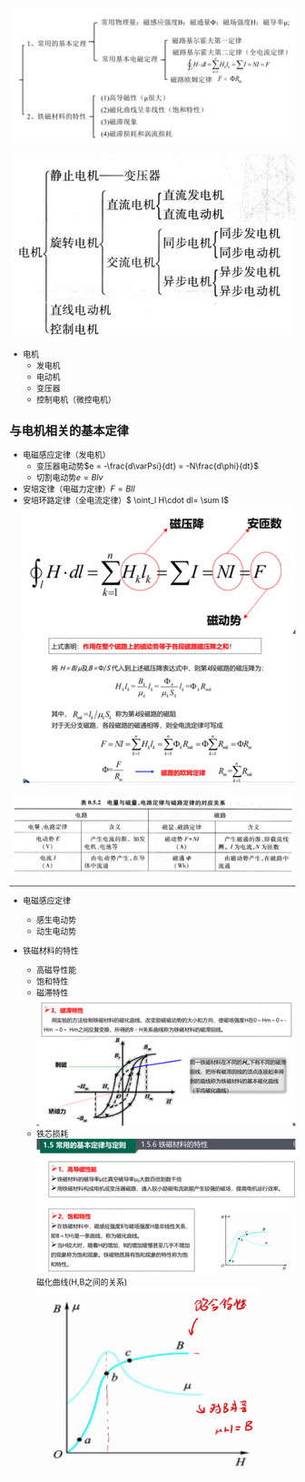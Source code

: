 ![alt text](image-6.png)

![Alt text](image.png)

- 电机
  - 发电机
  - 电动机
  - 变压器
  - 控制电机（微控电机）


## 与电机相关的基本定律



- 电磁感应定律（发电机）
  - 变压器电动势$e = -\frac{d\varPsi}{dt} = -N\frac{d\phi}{dt}$
  - 切割电动势$e = Blv$
- 安培定律（电磁力定律）$F = BlI$
- 安培环路定律（全电流定律）$ \oint_l  H\cdot dl= \sum I$![Alt text](image-1.png)![Alt text](image-2.png)

![Alt text](image-3.png)

---

- 电磁感应定律
  - 感生电动势
  - 动生电动势

- 铁磁材料的特性
  - 高磁导性能
  - 饱和特性
  - 磁滞特性![alt text](image-5.png)
  - 铁芯损耗
![alt text](image-4.png)
磁化曲线(H,B之间的关系)
![alt text](<屏幕截图 2024-03-04 141226.png>)

